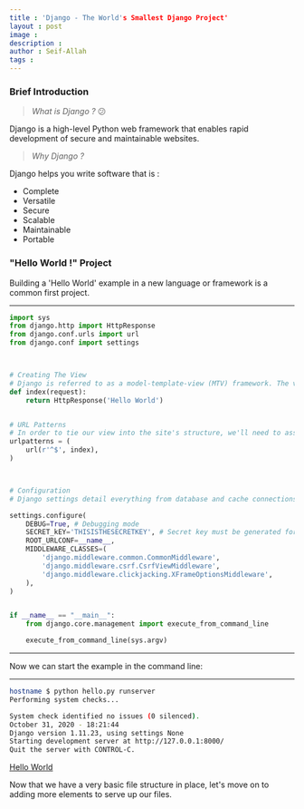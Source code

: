 ```yaml
---
title : 'Django - The World's Smallest Django Project'
layout : post
image : 
description : 
author : Seif-Allah
tags : 
---
```



### Brief Introduction
> *What is Django ?*  :confused:

Django is a high-level Python web framework that enables rapid development of secure and maintainable websites.
> *Why Django ?* 

Django helps you write software that is : 
- Complete 
- Versatile 
- Secure   
- Scalable
- Maintainable
- Portable

### "Hello World !" Project
Building a 'Hello World' example in a new language or framework is a common first project.

- - -
```python 
import sys
from django.http import HttpResponse
from django.conf.urls import url 
from django.conf import settings



# Creating The View
# Django is referred to as a model-template-view (MTV) framework. The view portion typically inspects the incoming HTTP request and queries, ir constructs, the necessary data to send to the presentation layer. 
def index(request):
    return HttpResponse('Hello World')


# URL Patterns
# In order to tie our view into the site's structure, we'll need to associate it with a URL pattern.
urlpatterns = (
    url(r'^$', index), 
)



# Configuration 
# Django settings detail everything from database and cache connections to internationalization features and static and uploaded resources.

settings.configure(
    DEBUG=True, # Debugging mode
    SECRET_kEY='THISISTHESECRETKEY', # Secret key must be generated for the default session and cross-site request forgery (CSRF) protection. 
    ROOT_URLCONF=__name__, 
    MIDDLEWARE_CLASSES=(
        'django.middleware.common.CommonMiddleware',
        'django.middleware.csrf.CsrfViewMiddleware',
        'django.middleware.clickjacking.XFrameOptionsMiddleware',
    ),
)


if __name__ == "__main__":
    from django.core.management import execute_from_command_line

    execute_from_command_line(sys.argv)
```
- - -
Now we can start the example in the command line: 
- - -
```bash
hostname $ python hello.py runserver
Performing system checks...

System check identified no issues (0 silenced).
October 31, 2020 - 18:21:44
Django version 1.11.23, using settings None
Starting development server at http://127.0.0.1:8000/
Quit the server with CONTROL-C.
```
[Hello World](/assets/images/Django/hello_localhost.png)

Now that we have a very basic file structure in place, let's move on to adding more elements to serve up our files.



